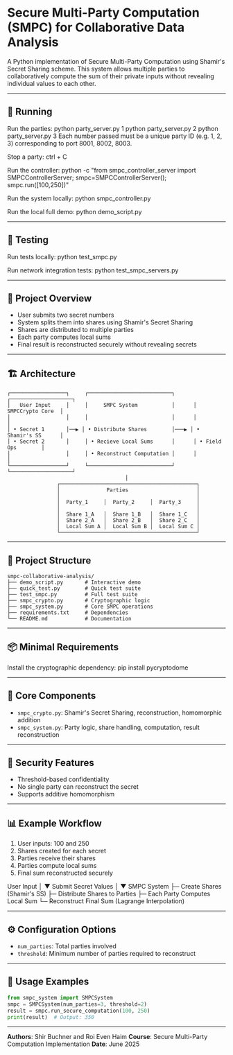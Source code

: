 # Secure Multi-Party Computation (SMPC) for Collaborative Data Analysis

A Python implementation of Secure Multi-Party Computation using Shamir's Secret Sharing scheme. This system allows multiple parties to collaboratively compute the sum of their private inputs without revealing individual values to each other.

---

## 🚀 Running
Run the parties:
python party_server.py 1
python party_server.py 2
python party_server.py 3
Each number passed must be a unique party ID (e.g. 1, 2, 3) corresponding to port 8001, 8002, 8003.

Stop a party:
ctrl + C

Run the controller:
python -c "from smpc_controller_server import SMPCControllerServer; smpc=SMPCControllerServer(); smpc.run([100,250])"        

Run the system locally:
python smpc_controller.py

Run the local full demo:
python demo_script.py

---

## 🧪 Testing
Run tests locally:
python test_smpc.py

Run network integration tests:
python test_smpc_servers.py

---

## 🎯 Project Overview

* User submits two secret numbers
* System splits them into shares using Shamir's Secret Sharing
* Shares are distributed to multiple parties
* Each party computes local sums
* Final result is reconstructed securely without revealing secrets

---

## 🏗️ Architecture
```
┌──────────────────┐     ┌───────────────────────────┐      ┌────────────────────┐
│   User Input     │     │     SMPC System           │      │   SMPCCrypto Core  │
│                  │     │                           │      │                    │
│ • Secret 1       │──▶ │ • Distribute Shares        │───▶ │ • Shamir's SS      │
│ • Secret 2       │     │ • Recieve Local Sums      │      │ • Field Ops        │
│                  │     │ • Reconstruct Computation │      │                    │
└──────────────────┘     └───────────────────────────┘      └────────────────────┘
                                      │ 
                ┌────────────────────────────────────────────┐
                │               Parties                      │
                │                                            │
                │  Party_1     │  Party_2     │  Party_3     │
                │                                            │
                │  Share 1_A   │  Share 1_B   │  Share 1_C   │
                │  Share 2_A   │  Share 2_B   │  Share 2_C   │
                │  Local Sum A │  Local Sum B │  Local Sum C │
                └────────────────────────────────────────────┘ 
```

---

## 📁 Project Structure

```
smpc-collaborative-analysis/
├── demo_script.py       # Interactive demo
├── quick_test.py        # Quick test suite
├── test_smpc.py         # Full test suite
├── smpc_crypto.py       # Cryptographic logic
├── smpc_system.py       # Core SMPC operations
├── requirements.txt     # Dependencies
└── README.md            # Documentation
```

---

## 📦 Minimal Requirements
Install the cryptographic dependency:
pip install pycryptodome

---

## 🔧 Core Components

* `smpc_crypto.py`: Shamir's Secret Sharing, reconstruction, homomorphic addition
* `smpc_system.py`: Party logic, share handling, computation, result reconstruction

---

## 🔐 Security Features

* Threshold-based confidentiality
* No single party can reconstruct the secret
* Supports additive homomorphism

---

## 📊 Example Workflow

1. User inputs: 100 and 250
2. Shares created for each secret
3. Parties receive their shares
4. Parties compute local sums
5. Final sum reconstructed securely

User Input
   │
   ▼
Submit Secret Values
   │
   ▼
SMPC System
 ├─ Create Shares (Shamir's SS)
 ├─ Distribute Shares to Parties
 ├─ Each Party Computes Local Sum
 └─ Reconstruct Final Sum (Lagrange Interpolation)

---

## ⚙️ Configuration Options

* `num_parties`: Total parties involved
* `threshold`: Minimum number of parties required to reconstruct

---

## 🧪 Usage Examples

```python
from smpc_system import SMPCSystem
smpc = SMPCSystem(num_parties=3, threshold=2)
result = smpc.run_secure_computation(100, 250)
print(result)  # Output: 350
```

---

**Authors**: Shir Buchner and Roi Even Haim
**Course**: Secure Multi-Party Computation Implementation
**Date**: June 2025
